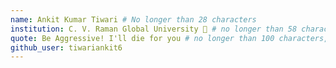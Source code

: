 ```yaml
---
name: Ankit Kumar Tiwari # No longer than 28 characters
institution: C. V. Raman Global University 🚩 # no longer than 58 characters
quote: Be Aggressive! I'll die for you # no longer than 100 characters, avoid using quotes(") to guarantee the format remains the same.
github_user: tiwariankit6
---
```

